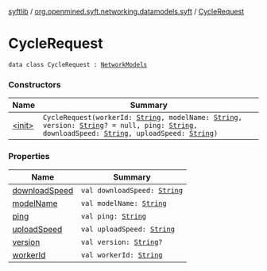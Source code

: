 [syftlib](../../index.md) / [org.openmined.syft.networking.datamodels.syft](../index.md) / [CycleRequest](./index.md)

# CycleRequest

`data class CycleRequest : `[`NetworkModels`](../../org.openmined.syft.networking.datamodels/-network-models/index.md)

### Constructors

| Name | Summary |
|---|---|
| [&lt;init&gt;](-init-.md) | `CycleRequest(workerId: `[`String`](https://kotlinlang.org/api/latest/jvm/stdlib/kotlin/-string/index.html)`, modelName: `[`String`](https://kotlinlang.org/api/latest/jvm/stdlib/kotlin/-string/index.html)`, version: `[`String`](https://kotlinlang.org/api/latest/jvm/stdlib/kotlin/-string/index.html)`? = null, ping: `[`String`](https://kotlinlang.org/api/latest/jvm/stdlib/kotlin/-string/index.html)`, downloadSpeed: `[`String`](https://kotlinlang.org/api/latest/jvm/stdlib/kotlin/-string/index.html)`, uploadSpeed: `[`String`](https://kotlinlang.org/api/latest/jvm/stdlib/kotlin/-string/index.html)`)` |

### Properties

| Name | Summary |
|---|---|
| [downloadSpeed](download-speed.md) | `val downloadSpeed: `[`String`](https://kotlinlang.org/api/latest/jvm/stdlib/kotlin/-string/index.html) |
| [modelName](model-name.md) | `val modelName: `[`String`](https://kotlinlang.org/api/latest/jvm/stdlib/kotlin/-string/index.html) |
| [ping](ping.md) | `val ping: `[`String`](https://kotlinlang.org/api/latest/jvm/stdlib/kotlin/-string/index.html) |
| [uploadSpeed](upload-speed.md) | `val uploadSpeed: `[`String`](https://kotlinlang.org/api/latest/jvm/stdlib/kotlin/-string/index.html) |
| [version](version.md) | `val version: `[`String`](https://kotlinlang.org/api/latest/jvm/stdlib/kotlin/-string/index.html)`?` |
| [workerId](worker-id.md) | `val workerId: `[`String`](https://kotlinlang.org/api/latest/jvm/stdlib/kotlin/-string/index.html) |

